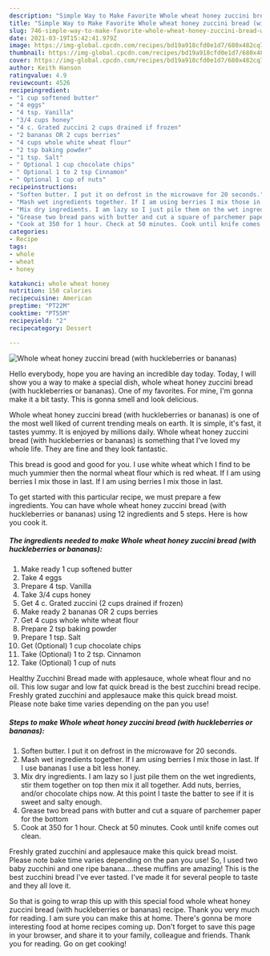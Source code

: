 ```yaml
---
description: "Simple Way to Make Favorite Whole wheat honey zuccini bread (with huckleberries or bananas)"
title: "Simple Way to Make Favorite Whole wheat honey zuccini bread (with huckleberries or bananas)"
slug: 746-simple-way-to-make-favorite-whole-wheat-honey-zuccini-bread-with-huckleberries-or-bananas
date: 2021-03-19T15:42:41.979Z
image: https://img-global.cpcdn.com/recipes/bd19a918cfd0e1d7/680x482cq70/whole-wheat-honey-zuccini-bread-with-huckleberries-or-bananas-recipe-main-photo.jpg
thumbnail: https://img-global.cpcdn.com/recipes/bd19a918cfd0e1d7/680x482cq70/whole-wheat-honey-zuccini-bread-with-huckleberries-or-bananas-recipe-main-photo.jpg
cover: https://img-global.cpcdn.com/recipes/bd19a918cfd0e1d7/680x482cq70/whole-wheat-honey-zuccini-bread-with-huckleberries-or-bananas-recipe-main-photo.jpg
author: Keith Hanson
ratingvalue: 4.9
reviewcount: 4526
recipeingredient:
- "1 cup softened butter"
- "4 eggs"
- "4 tsp. Vanilla"
- "3/4 cups honey"
- "4 c. Grated zuccini 2 cups drained if frozen"
- "2 bananas OR 2 cups berries"
- "4 cups whole white wheat flour"
- "2 tsp baking powder"
- "1 tsp. Salt"
- " Optional 1 cup chocolate chips"
- " Optional 1 to 2 tsp Cinnamon"
- " Optional 1 cup of nuts"
recipeinstructions:
- "Soften butter. I put it on defrost in the microwave for 20 seconds."
- "Mash wet ingredients together. If I am using berries I mix those in last. If I use bananas I use a bit less honey."
- "Mix dry ingredients. I am lazy so I just pile them on the wet ingredients, stir them together on top then mix it all together. Add nuts, berries, and/or chocolate chips now. At this point I taste the batter to see if it is sweet and salty enough."
- "Grease two bread pans with butter and cut a square of parchemer paper for the bottom"
- "Cook at 350 for 1 hour. Check at 50 minutes. Cook until knife comes out clean."
categories:
- Recipe
tags:
- whole
- wheat
- honey

katakunci: whole wheat honey 
nutrition: 150 calories
recipecuisine: American
preptime: "PT22M"
cooktime: "PT55M"
recipeyield: "2"
recipecategory: Dessert

---
```



![Whole wheat honey zuccini bread (with huckleberries or bananas)](https://img-global.cpcdn.com/recipes/bd19a918cfd0e1d7/680x482cq70/whole-wheat-honey-zuccini-bread-with-huckleberries-or-bananas-recipe-main-photo.jpg)

Hello everybody, hope you are having an incredible day today. Today, I will show you a way to make a special dish, whole wheat honey zuccini bread (with huckleberries or bananas). One of my favorites. For mine, I'm gonna make it a bit tasty. This is gonna smell and look delicious.

Whole wheat honey zuccini bread (with huckleberries or bananas) is one of the most well liked of current trending meals on earth. It is simple, it's fast, it tastes yummy. It is enjoyed by millions daily. Whole wheat honey zuccini bread (with huckleberries or bananas) is something that I've loved my whole life. They are fine and they look fantastic.

This bread is good and good for you. I use white wheat which I find to be much yummier then the normal wheat flour which is red wheat. If I am using berries I mix those in last. If I am using berries I mix those in last.


To get started with this particular recipe, we must prepare a few ingredients. You can have whole wheat honey zuccini bread (with huckleberries or bananas) using 12 ingredients and 5 steps. Here is how you cook it.

<!--inarticleads1-->

##### The ingredients needed to make Whole wheat honey zuccini bread (with huckleberries or bananas):

1. Make ready 1 cup softened butter
1. Take 4 eggs
1. Prepare 4 tsp. Vanilla
1. Take 3/4 cups honey
1. Get 4 c. Grated zuccini (2 cups drained if frozen)
1. Make ready 2 bananas OR 2 cups berries
1. Get 4 cups whole white wheat flour
1. Prepare 2 tsp baking powder
1. Prepare 1 tsp. Salt
1. Get  (Optional) 1 cup chocolate chips
1. Take  (Optional) 1 to 2 tsp. Cinnamon
1. Take  (Optional) 1 cup of nuts


Healthy Zucchini Bread made with applesauce, whole wheat flour and no oil. This low sugar and low fat quick bread is the best zucchini bread recipe. Freshly grated zucchini and applesauce make this quick bread moist. Please note bake time varies depending on the pan you use! 

<!--inarticleads2-->

##### Steps to make Whole wheat honey zuccini bread (with huckleberries or bananas):

1. Soften butter. I put it on defrost in the microwave for 20 seconds.
1. Mash wet ingredients together. If I am using berries I mix those in last. If I use bananas I use a bit less honey.
1. Mix dry ingredients. I am lazy so I just pile them on the wet ingredients, stir them together on top then mix it all together. Add nuts, berries, and/or chocolate chips now. At this point I taste the batter to see if it is sweet and salty enough.
1. Grease two bread pans with butter and cut a square of parchemer paper for the bottom
1. Cook at 350 for 1 hour. Check at 50 minutes. Cook until knife comes out clean.


Freshly grated zucchini and applesauce make this quick bread moist. Please note bake time varies depending on the pan you use! So, I used two baby zucchini and one ripe banana….these muffins are amazing! This is the best zucchini bread I&#39;ve ever tasted. I&#39;ve made it for several people to taste and they all love it. 

So that is going to wrap this up with this special food whole wheat honey zuccini bread (with huckleberries or bananas) recipe. Thank you very much for reading. I am sure you can make this at home. There's gonna be more interesting food at home recipes coming up. Don't forget to save this page in your browser, and share it to your family, colleague and friends. Thank you for reading. Go on get cooking!
